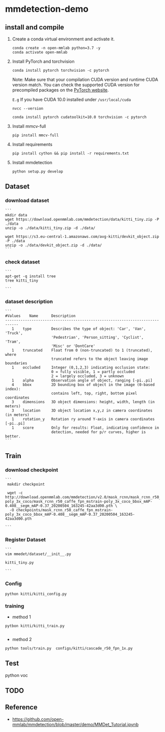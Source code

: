 # mmdetection-demo

## install and compile
1. Create a conda virtual environment and activate it.
    ```
    conda create -n open-mmlab python=3.7 -y
    conda activate open-mmlab
   ```

2. Install PyTorch and torchvision

     ```
     conda install pytorch torchvision -c pytorch
    ```

    Note: Make sure that your compilation CUDA version and runtime CUDA version match.
    You can check the supported CUDA version for precompiled packages on the [PyTorch website](https://pytorch.org/).

    `E.g` If you have CUDA 10.0 installed under `/usr/local/cuda` 
     ```
     nvcc --version
    ````

    ```shell
    conda install pytorch cudatoolkit=10.0 torchvision -c pytorch
    ```

3. Install mmcv-full
    ```shell script
    pip install mmcv-full
    ```
4. Install requirements 
    ```shell script
    pip install cython && pip install -r requirements.txt
    ```
5. Install mmdetection
    ```shell script
    python setup.py develop
    ```
   
## Dataset

### download dataset
    ```
    mkdir data
    wget https://download.openmmlab.com/mmdetection/data/kitti_tiny.zip -P ./data
    unzip -o ./data/kitti_tiny.zip -d ./data/

    wget https://s3.eu-central-1.amazonaws.com/avg-kitti/devkit_object.zip -P ./data
    unzip -o ./data/devkit_object.zip -d ./data/
    ```
### check dataset
    ```
    apt-get -q install tree
    tree kitti_tiny
    
    ```
### dataset description
    ```
    #Values    Name      Description
    ----------------------------------------------------------------------------
       1    type         Describes the type of object: 'Car', 'Van', 'Truck',
                         'Pedestrian', 'Person_sitting', 'Cyclist', 'Tram',
                         'Misc' or 'DontCare'
       1    truncated    Float from 0 (non-truncated) to 1 (truncated), where
                         truncated refers to the object leaving image boundaries
       1    occluded     Integer (0,1,2,3) indicating occlusion state:
                         0 = fully visible, 1 = partly occluded
                         2 = largely occluded, 3 = unknown
       1    alpha        Observation angle of object, ranging [-pi..pi]
       4    bbox         2D bounding box of object in the image (0-based index):
                         contains left, top, right, bottom pixel coordinates
       3    dimensions   3D object dimensions: height, width, length (in meters)
       3    location     3D object location x,y,z in camera coordinates (in meters)
       1    rotation_y   Rotation ry around Y-axis in camera coordinates [-pi..pi]
       1    score        Only for results: Float, indicating confidence in
                         detection, needed for p/r curves, higher is better.
    ```


## Train

### download checkpoint
    ```
     makdir checkpoint
     
     wget -c http://download.openmmlab.com/mmdetection/v2.0/mask_rcnn/mask_rcnn_r50_caffe_fpn_mstrain-poly_3x_coco/mask_rcnn_r50_caffe_fpn_mstrain-poly_3x_coco_bbox_mAP-0.408__segm_mAP-0.37_20200504_163245-42aa3d00.pth \
      -O checkpoints/mask_rcnn_r50_caffe_fpn_mstrain-poly_3x_coco_bbox_mAP-0.408__segm_mAP-0.37_20200504_163245-42aa3d00.pth

    ```
    
### Register Dataset
    ```
    vim mmedet/dataset/__init__.py
    
    kitti_tiny.py
    
    ```
    
### Config
```shell script
python kitti/kitti_config.py
```
    
### training

* method 1
```shell script
pytbon kitti/kitti_train.py
 
```
* method 2
```shell script
python tools/train.py  configs/kitti/cascade_r50_fpn_1x.py
```
   
## Test 
python voc
    
## TODO


## Reference

* <https://github.com/open-mmlab/mmdetection/blob/master/demo/MMDet_Tutorial.ipynb>
    

